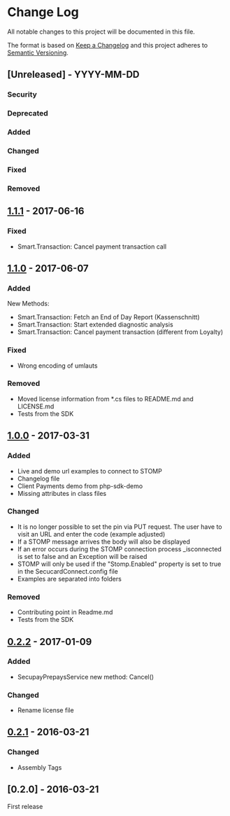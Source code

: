 # Change Log
All notable changes to this project will be documented in this file.

The format is based on [Keep a Changelog](http://keepachangelog.com/)
and this project adheres to [Semantic Versioning](http://semver.org/).

## [Unreleased] - YYYY-MM-DD

### Security

### Deprecated

### Added

### Changed

### Fixed

### Removed



## [1.1.1] - 2017-06-16

### Fixed
- Smart.Transaction: Cancel payment transaction call



## [1.1.0] - 2017-06-07

### Added
New Methods:
- Smart.Transaction: Fetch an End of Day Report (Kassenschnitt)
- Smart.Transaction: Start extended diagnostic analysis
- Smart.Transaction: Cancel payment transaction (different from Loyalty)

### Fixed
- Wrong encoding of umlauts

### Removed
- Moved license information from *.cs files to README.md and LICENSE.md
- Tests from the SDK



## [1.0.0] - 2017-03-31

### Added
- Live and demo url examples to connect to STOMP
- Changelog file
- Client Payments demo from php-sdk-demo
- Missing attributes in class files

### Changed
- It is no longer possible to set the pin via PUT request. The user have to visit an URL and enter the code (example adjusted)
- If a STOMP message arrives the body will also be displayed
- If an error occurs during the STOMP connection process _isconnected is set to false and an Exception will be raised
- STOMP will only be used if the "Stomp.Enabled" property is set to true in the SecucardConnect.config file
- Examples are separated into folders

### Removed
- Contributing point in Readme.md
- Tests from the SDK



## [0.2.2] - 2017-01-09

### Added
- SecupayPrepaysService new method: Cancel()

### Changed
- Rename license file



## [0.2.1] - 2016-03-21

### Changed
- Assembly Tags



## [0.2.0] - 2016-03-21
First release



[0.2.1]: https://github.com/secucard/secucard-connect-net-sdk/compare/0.2.0...0.2.1
[0.2.2]: https://github.com/secucard/secucard-connect-net-sdk/compare/0.2.1...0.2.2
[1.0.0]: https://github.com/secucard/secucard-connect-net-sdk/compare/0.2.2...1.0.0
[1.1.0]: https://github.com/secucard/secucard-connect-net-sdk/compare/1.0.0...1.1.0
[1.1.1]: https://github.com/secucard/secucard-connect-net-sdk/compare/1.1.0...1.1.1
